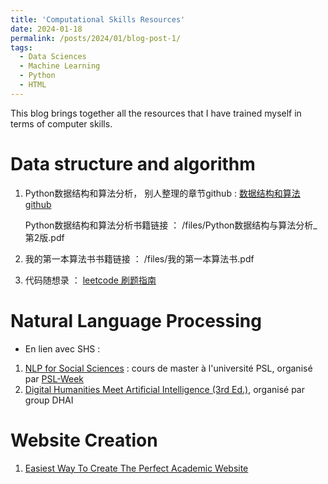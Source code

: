 ```yaml
---
title: 'Computational Skills Resources'
date: 2024-01-18
permalink: /posts/2024/01/blog-post-1/
tags:
  - Data Sciences
  - Machine Learning
  - Python
  - HTML
---
```

This blog brings together all the resources that I have trained myself in terms of computer skills. 

# Data structure and algorithm

1. Python数据结构和算法分析， 别人整理的章节github : [数据结构和算法 github](https://github.com/Lns-XueFeng/PyAlgorithm/tree/master)

   Python数据结构和算法分析书籍链接 ： /files/Python数据结构与算法分析_第2版.pdf
2. 我的第一本算法书书籍链接 ： /files/我的第一本算法书.pdf
3. 代码随想录 ： [leetcode 刷题指南](https://github.com/youngyangyang04/leetcode-master)


Natural Language Processing
======
- En lien avec SHS : 
1. [NLP for Social Sciences](https://github.com/BenaventC/NLP_lecture_PSLWeek) : cours de master à l'université PSL, organisé par [PSL-Week](https://psl-week.psl.eu/LISTE-DES-PSL-WEEKS.php)
2. [Digital Humanities Meet Artificial Intelligence (3rd Ed.)](https://data-psl.github.io/intensive-week-dhai-nov-2022/), organisé par group DHAI

Website Creation
======
1. [Easiest Way To Create The Perfect Academic Website](https://link-url-here.org](https://www.youtube.com/watch?v=8lJhXJCUYCc&t=300s)https://www.youtube.com/watch?v=8lJhXJCUYCc&t=300s)
